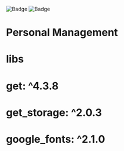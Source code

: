 ![Badge](https://img.shields.io/badge/+aEducação-FlutterTools-%231E90FF?style=for-the-badge&logo=ghost)
![Badge](https://img.shields.io/badge/Version-v1.0.0-%2332CD32?style=for-the-badge&logo=ghost)

# Personal Management

# libs

# get: ^4.3.8
# get_storage: ^2.0.3
# google_fonts: ^2.1.0
